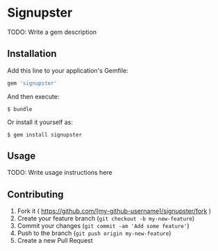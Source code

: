 # Signupster

TODO: Write a gem description

## Installation

Add this line to your application's Gemfile:

```ruby
gem 'signupster'
```

And then execute:

    $ bundle

Or install it yourself as:

    $ gem install signupster

## Usage

TODO: Write usage instructions here

## Contributing

1. Fork it ( https://github.com/[my-github-username]/signupster/fork )
2. Create your feature branch (`git checkout -b my-new-feature`)
3. Commit your changes (`git commit -am 'Add some feature'`)
4. Push to the branch (`git push origin my-new-feature`)
5. Create a new Pull Request
